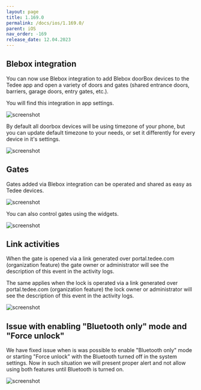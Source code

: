 ```yaml
---
layout: page
title: 1.169.0
permalink: /docs/ios/1.169.0/
parent: iOS
nav_order: -169
release_date: 12.04.2023
---
```


## Blebox integration
You can now use Blebox integration to add Blebox doorBox devices to the Tedee app and open a variety of doors and gates (shared entrance doors, barriers, garage doors, entry gates, etc.).

You will find this integration in app settings.

![screenshot](/tedee-release-notes/docs/ios/assets/1.169.0-blebox-integration.png)

By default all doorbox devices will be using timezone of your phone, but you can update default timezone to your needs, or set it differently for every device in it's settings.

![screenshot](/tedee-release-notes/docs/ios/assets/1.169.0-blebox-integration-timezone.png)


## Gates
Gates added via Blebox integration can be operated and shared as easy as Tedee devices.

![screenshot](/tedee-release-notes/docs/ios/assets/1.169.0-gates.png)


You can also control gates using the widgets.

![screenshot](/tedee-release-notes/docs/ios/assets/1.169.0-gates-widgets.png)


## Link activities
When the gate is opened via a link generated over portal.tedee.com (organization feature) the gate owner or administrator will see the description of this event in the activity logs.

The same applies when the lock is operated via a link generated over portal.tedee.com (organization feature) the lock owner or administrator will see the description of this event in the activity logs.

![screenshot](/tedee-release-notes/docs/ios/assets/1.169.0-link-activities.png)


## Issue with enabling "Bluetooth only" mode and "Force unlock"

We have fixed issue when is was possible to enable "Bluetooth only" mode or starting "Force unlock" with the Bluetooth turned off in the system settings. Now in such situation we will present proper alert and not allow using both features until Bluetooth is turned on.

![screenshot](/tedee-release-notes/docs/ios/assets/1.169.0-bluetooth-required.png)
